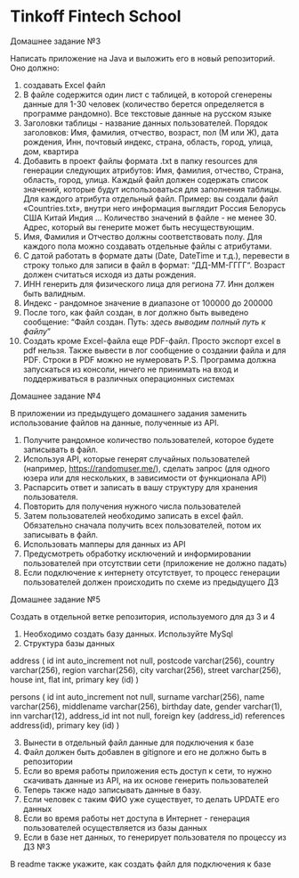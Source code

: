 # Tinkoff Fintech School
Домашнее задание №3

Написать приложение на Java и выложить его в новый репозиторий. Оно должно:
1) создавать Excel файл
2) В файле содержится один лист с таблицей, в которой сгенерены данные для 1-30 человек (количество берется определяется в программе рандомно). Все текстовые данные на русском языке
3) Заголовки таблицы - название данных пользователей. Порядок заголовков:
Имя, фамилия, отчество, возраст, пол (М или Ж), дата рождения, Инн, почтовый индекс, страна, область, город, улица, дом, квартира
4) Добавить в проект файлы формата .txt в папку resources для генерации следующих атрибутов: Имя, фамилия, отчество, Страна, область, город, улица. Каждый файл должен содержать список значений, которые будут использоваться для заполнения таблицы. Для каждого атрибута отдельный файл.
Пример: вы создали файл «Countries.txt», внутри него информация выглядит
Россия
Белорусь
США
Китай
Индия
…
Количество значений в файле - не менее 30. Адрес, который вы генерите может быть несуществующим.
5) Имя, Фамилия и Отчество должны соответствовать полу. Для каждого пола можно создавать отдельные файлы с атрибутами.
6) С датой работать в формате даты (Date, DateTime и т.д.), перевести в строку только для записи в файл в формат: “ДД-ММ-ГГГГ“. Возраст должен считаться исходя из даты рождения.
7) ИНН генерить для физического лица для региона 77. Инн должен быть валидным.
8) Индекс - рандомное значение в диапазоне от 100000 до 200000
9) После того, как файл создан, в лог должно быть выведено сообщение:
“Файл создан. Путь: *здесь выводим полный путь к файлу*”
10) Создать кроме Excel-файла еще PDF-файл. Просто экспорт excel в pdf нельзя. Также вывести в лог сообщение о создании файла и для PDF. Строки в PDF можно не нумеровать
P.S. Программа должна запускаться из консоли, ничего не принимать на вход и поддерживаться в различных операционных системах


Домашнее задание №4

В приложении из предыдущего домашнего задания заменить использование файлов на данные, полученные из API.
1) Получите рандомное количество пользователей, которое будете записывать в файл.
2) Используя API, которые генерят случайных пользователей (например, https://randomuser.me/), сделать запрос (для одного юзера или для нескольких, в зависимости от функционала API)
3) Распарсить ответ и записать в вашу структуру для хранения пользователя.
4) Повторить для получения нужного числа пользователей
5) Затем пользователей необходимо записать в excel файл. Обязательно сначала получить всех пользователей, потом их записывать в файл.
6) Использовать мапперы для данных из API
7) Предусмотреть обработку исключений и информировании пользователей при отсутствии сети (приложение не должно падать)
8) Если подключение к интернету отсутствует, то процесс генерации пользователей должен происходить по схеме из предыдущего ДЗ


Домашнее задание №5

Создать в отдельной ветке репозитория, используемого для дз 3 и 4
1) Необходимо создать базу данных. Используйте MySql
2) Структура базы данных

address ( id int auto_increment not null, postcode varchar(256), country varchar(256), region varchar(256), city varchar(256), street varchar(256), house int, flat int, primary key (id) )

persons ( id int auto_increment not null, surname varchar(256), name varchar(256), middlename varchar(256), birthday date, gender varchar(1), inn varchar(12), address_id int not null, foreign key (address_id) references address(id), primary key (id) )

3) Вынести в отдельный файл данные для подключения к базе
4) Файл должен быть добавлен в gitignore и его не должно быть в репозитории
5) Если во время работы приложения есть доступ к сети, то нужно скачивать данные из API, на их основе генерить пользователей
6) Теперь также надо записывать данные в базу.
7) Если человек с таким ФИО уже существует, то делать UPDATE его данных
8) Если во время работы нет доступа в Интернет - генерация пользователей осуществляется из базы данных
9) Если в базе нет данных, то генерирует пользователя по процессу из ДЗ №3

В readme также укажите, как создать файл для подключения к базе
